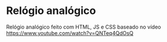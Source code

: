 # Relógio analógico

Relógio analógico feito com HTML, JS e CSS
baseado no vídeo https://www.youtube.com/watch?v=QNTeq4QdOsQ

